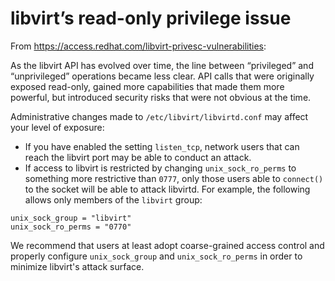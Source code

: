 # libvirt’s read-only privilege issue
From https://access.redhat.com/libvirt-privesc-vulnerabilities:

As the libvirt API has evolved over time, the line between “privileged” and “unprivileged” operations became less clear. API calls that were originally exposed read-only, gained more capabilities that made them more powerful, but introduced security risks that were not obvious at the time.

Administrative changes made to `/etc/libvirt/libvirtd.conf` may affect your level of exposure:
- If you have enabled the setting `listen_tcp`, network users that can reach the libvirt port may be able to conduct an attack.
- If access to libvirt is restricted by changing `unix_sock_ro_perms` to something more restrictive than `0777`, only those users able to `connect()` to the socket will be able to attack libvirtd. For example, the following allows only members of the `libvirt` group:
```
unix_sock_group = "libvirt"
unix_sock_ro_perms = "0770"
```

We recommend that users at least adopt coarse-grained access control and properly configure `unix_sock_group` and `unix_sock_ro_perms` in order to minimize libvirt's attack surface.
